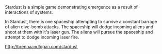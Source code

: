 Stardust is a simple game demonstrating emergence as a result of interactions of systems.

In Stardust, there is one spaceship attempting to survive a constant barrage of alien dive-bomb attacks. The spaceship will dodge incoming aliens and shoot at them with it's laser gun. The aliens will pursue the spaceship and attempt to dodge incoming laser fire.

http://brennaandlogan.com/stardust
